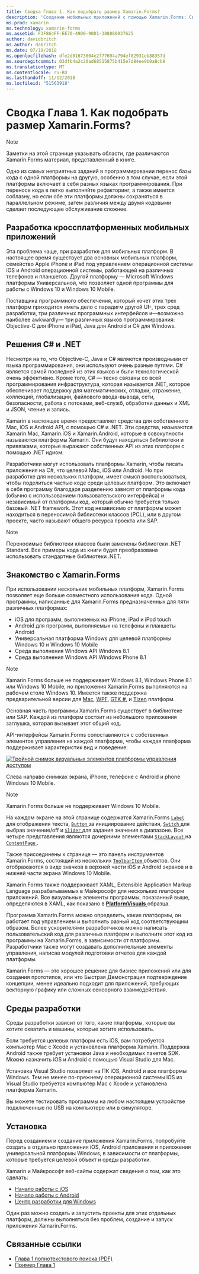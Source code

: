 ```yaml
---
title: Сводка Глава 1. Как подобрать размер Xamarin.Forms?
description: 'Создание мобильных приложений с помощью Xamarin.Forms: Сводка Глава 1. Как подобрать размер Xamarin.Forms?'
ms.prod: xamarin
ms.technology: xamarin-forms
ms.assetid: F3F864FF-EE70-49D0-90D1-388889037625
author: davidbritch
ms.author: dabritch
ms.date: 07/19/2018
ms.openlocfilehash: dfe2d81673804e2f77694a794ef82931eb88357d
ms.sourcegitcommit: 03dfb4a2c20ad68515875b415e7d84ee9b0a8cb8
ms.translationtype: MT
ms.contentlocale: ru-RU
ms.lasthandoff: 11/12/2018
ms.locfileid: "51563918"
---
```

# <a name="summary-of-chapter-1-how-does-xamarinforms-fit-in"></a>Сводка Глава 1. Как подобрать размер Xamarin.Forms?

> [!NOTE] 
> Заметки на этой странице указывать области, где различаются Xamarin.Forms материал, представленный в книге.

Одно из самых неприятных заданий в программировании перенос базы кода с одной платформы на другую, особенно в том случае, если этой платформы включает в себя разных языках программирования. При переносе кода в легко выполняйте рефакторинг, а также имеется соблазну, но если обе эти платформы должны сохраняться в параллельном режиме, затем различия между двумя кодовыми сделает последующее обслуживание сложнее.

## <a name="cross-platform-mobile-development"></a>Разработка кроссплатформенных мобильных приложений

Эта проблема чаще, при разработке для мобильных платформ. В настоящее время существует два основных мобильных платформ, семейство Apple iPhone и iPad под управлением операционной системы iOS и Android операционной системы, работающей на различных телефонов и планшетов. Другой платформу — Microsoft Windows платформы Универсальной, что позволяет одной программы для работы с Windows 10 и Windows 10 Mobile.

Поставщика программного обеспечения, который хочет этих трех платформ приходится иметь дело с парадигм другой UI-, трех сред разработки, три различных программных интерфейсов и&mdash;возможно наиболее awkwardly&mdash; три различных языков программирования: Objective-C для iPhone и iPad, Java для Android и C# для Windows.

## <a name="the-c-and-net-solution"></a>Решения C# и .NET

Несмотря на то, что Objective-C, Java и C# являются производными от языка программирования, они используют очень разные путями. C# является самой последней из этих языков и были технологической очень эффективно. Кроме того, C# — тесно связаны со всей программирования инфраструктура, которая называется .NET, которое обеспечивает поддержку для математических, отладки, отражение, коллекций, глобализации, файлового ввода-вывода, сети, безопасности, работа с потоками, веб-служб, обработки данных и XML и JSON, чтение и запись.

Xamarin в настоящее время предоставляет средства для собственного Mac, iOS и Android API, с помощью C# и .NET. Эти средства, называются Xamarin.Mac, Xamarin.iOS и Xamarin.Android, которые в совокупности называются платформы Xamarin. Они будут находиться библиотеки и привязками, которые выражают собственных API из этих платформ с помощью .NET идиом.

Разработчики могут использовать платформы Xamarin, чтобы писать приложения на C#, что целевой Mac, iOS или Android. Но при разработке для нескольких платформ, имеет смысл воспользоваться, чтобы поделиться частью коде среди целевых платформ. Это включает в себя программу благодаря разделению зависят от платформы кода (обычно с использованием пользовательского интерфейса) и независимый от платформы код, который обычно требуется только базовый .NET framework. Этот код независимо от платформы может находиться в переносимой библиотеки классов (PCL), или в другом проекте, часто называют общего ресурса проекта или SAP.

> [!NOTE] 
> Переносимые библиотеки классов были заменены библиотеки .NET Standard. Все примеры кода из книги будет преобразована использовать стандартные библиотеки .NET.

## <a name="introducing-xamarinforms"></a>Знакомство с Xamarin.Forms

При использовании нескольких мобильных платформ, Xamarin.Forms позволяет еще больше совместного использования кода. Одной программы, написанные для Xamarin.Forms предназначенных для пяти различных платформах:

- iOS для программ, выполняемых на iPhone, iPad и iPod touch
- Android для программ, выполняемых на телефоны и планшеты Android
- Универсальная платформа Windows для целевой платформы Windows 10 и Windows 10 Mobile
- Среда выполнения Windows API Windows 8.1
- Среда выполнения Windows API Windows Phone 8.1

> [!NOTE] 
> Xamarin.Forms больше не поддерживает Windows 8.1, Windows Phone 8.1 или Windows 10 Mobile, но приложения Xamarin.Forms выполняются на рабочем столе Windows 10. Имеется также поддержка предварительной версии для [Mac](~/xamarin-forms/platform/mac.md), [WPF](~/xamarin-forms/platform/wpf.md), [GTK #](~/xamarin-forms/platform/gtk.md), и [Tizen](/xamarin-forms/platform/tizen.md) платформ.

Основная часть программы Xamarin.Forms существует в библиотеке или SAP. Каждой из платформ состоит из небольшого приложения заглушка, которая вызывает этот общий код. 

API-интерфейсы Xamarin.Forms сопоставляются с собственных элементов управления на каждой платформе, чтобы каждая платформа поддерживает характеристик вид и поведение:

[![Тройной снимок визуальных элементов платформы управления доступом](images/ch01fg03-small.png "элементов управления Xamarin.Forms на каждой платформе")](images/ch01fg03-large.png#lightbox "элементов управления Xamarin.Forms на каждой платформе")

Слева направо снимках экрана, iPhone, телефоне с Android и phone Windows 10 Mobile. 

> [!NOTE] 
> Xamarin.Forms больше не поддерживает Windows 10 Mobile.

На каждом экране на этой странице содержатся Xamarin.Forms [ `Label` ](xref:Xamarin.Forms.Label) для отображения текста, [ `Button` ](xref:Xamarin.Forms.Button) за инициирование действия, [ `Switch` ](xref:Xamarin.Forms.Switch) для выбрав значение/off и [ `Slider` ](xref:Xamarin.Forms.Slider) для задания значения в диапазоне. Все четыре представления являются дочерними элементами [ `StackLayout` ](xref:Xamarin.Forms.StackLayout) на [ `ContentPage` ](xref:Xamarin.Forms.ContentPage).

Также присоединены к странице — это панель инструментов Xamarin.Forms, состоящий из нескольких [ `ToolbarItem` ](xref:Xamarin.Forms.ToolbarItem) объектов. Они отображаются в виде значков в верхней части iOS и Android экранов и в нижней части экрана Windows 10 Mobile.

Xamarin.Forms также поддерживает XAML, Extensible Application Markup Language разрабатываемых в Майкрософт для нескольких платформ приложений. Все визуальные элементы программы, показанный выше, определяются в XAML, как показано в [ **PlatformVisuals** ](https://github.com/xamarin/xamarin-forms-book-samples/tree/master/Chapter01/PlatformVisuals) образца.

Программа Xamarin.Forms можно определить, какие платформы, он работает под управлением и выполнить разный код соответствующим образом. Более ускорителями разработчиков можно написать пользовательский код для различных платформ и выполните этот код из программы на Xamarin.Forms, в зависимости от платформы. Разработчики также могут создавать дополнительные элементы управления, написав модулей подготовки отчетов для каждой платформы.

Xamarin.Forms — это хорошее решение для бизнес приложений или для создания прототипов, или что Быстрая Демонстрация подтверждение концепции, менее идеально подходит для приложений, требующих векторную графику или сложных сенсорного взаимодействия.

## <a name="your-development-environment"></a>Среды разработки

Среды разработки зависит от того, какие платформы, которые вы хотите охватить и машины, которые хотите использовать.

Если требуется целевых платформ есть iOS, вам потребуется компьютер Mac с Xcode и установлена платформа Xamarin. Поддержка Android также требует установки Java и необходимых пакетов SDK. Можно назначить iOS и Android с помощью Visual Studio для Mac.

Установка Visual Studio позволяет на ПК iOS, Android и все платформы Windows. Тем не менее по-прежнему операционной системы iOS из Visual Studio требуется компьютер Mac с Xcode и установлена платформа Xamarin.

Вы можете тестировать программы на любом настоящем устройстве подключенные по USB на компьютере или в симуляторе.

## <a name="installation"></a>Установка

Перед созданием и создание приложения Xamarin.Forms, попробуйте создать а отдельно приложения iOS, Android приложения и приложения универсальной платформы Windows, в зависимости от платформы, которые требуется целевой объект и среды разработки.

Xamarin и Майкрософт веб-сайты содержат сведения о том, как это сделать:

- [Начало работы с iOS](~/ios/get-started/index.md)
- [Начало работы с Android](~/android/get-started/index.md)
- [Центр разработки для Windows](http://dev.windows.com)

Один раз можно создать и запустить проекты для этих отдельных платформ, должны выполняться без проблем, создание и запуск приложения Xamarin.Forms.

## <a name="related-links"></a>Связанные ссылки

- [Глава 1 полнотекстового поиска (PDF)](https://download.xamarin.com/developer/xamarin-forms-book/XamarinFormsBook-Ch01-Apr2016.pdf)
- [Пример Глава 1](https://github.com/xamarin/xamarin-forms-book-samples/tree/master/Chapter01)
